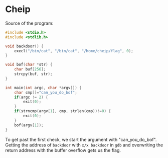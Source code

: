 # Cheip

Source of the program:

```c
#include <stdio.h>
#include <stdlib.h>

void backdoor() {
	execl("/bin/cat", "/bin/cat", "/home/cheip/flag", 0);
}

void bof(char *str) {
	char buf[256];
	strcpy(buf, str);
}

int main(int argc, char *argv[]) {
	char cmp[]="can_you_do_bof";
	if(argc != 2) {
		exit(0);
	}
	if(strncmp(argv[1], cmp, strlen(cmp))!=0) {
		exit(0);
	}
	bof(argv[1]);
}
```

To get past the first check, we start the argument with "can_you_do_bof".
Getting the address of `backdoor` with `x/x backdoor` in `gdb` and overwriting
the return address with the buffer overflow gets us the flag.
